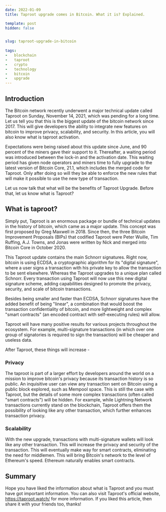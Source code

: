 ```yaml
---
date: 2022-01-09
title: Taproot upgrade comes in Bitcoin. What it is? Explained.

template: post
hidden: false


slug: taproot-upgrade-in-bitcoin
  
tags:
-   blockchain
-   taproot
-   crypto
-   technology
-   bitcoin
-   upgrade
---
```

<!-- more -->


<!-- more -->



## Introduction

The Bitcoin network recently underwent a major technical update called Taproot on Sunday, November 14, 2021, which was pending for a long time. Let us tell you that this is the biggest update of the bitcoin network since 2017. This will give developers the ability to integrate new features on bitcoin to improve privacy, scalability, and security. In this article, you will also know what is taproot activation. 



Expectations were being raised about this update since June, and 90 percent of the miners gave their support to it. Thereafter, a waiting period was introduced between the lock-in and the activation date. This waiting period has given node operators and miners time to fully upgrade to the latest version of Bitcoin Core, 21.1, which includes the merged code for Taproot. Only after doing so will they be able to enforce the new rules that will make it possible to use the new type of transaction.

Let us now talk that what will be the benefits of Taproot Upgrade. Before that, let us know what is Taproot? 
 
## What is taproot?

Simply put, Taproot is an enormous package or bundle of technical updates in the history of bitcoin, which came as a major update. This concept was first proposed by Greg Maxwell in 2018. Since then, the three Bitcoin Improvement Proposals (BIPs) that codified Taproot were Peter Wuille, Tim Ruffing, A.J. Towns, and Jonas were written by Nick and merged into Bitcoin Core in October 2020.

This Taproot update contains the main Schnorr signatures. Right now, bitcoin is using ECDSA, a cryptographic algorithm for its "digital signature", where a user signs a transaction with his private key to allow the transaction to be sent elsewhere. Whereas the Taproot upgrades to a unique plan called Schnorr. Every transaction using Taproot will now use this new digital signature scheme, adding capabilities designed to promote the privacy, security, and scale of bitcoin transactions.

Besides being smaller and faster than ECDSA, Schnorr signatures have the added benefit of being "linear", a combination that would boost the transaction confidentiality of bitcoin, and more lightweight and complex "smart contracts" (an encoded contract with self-executing rules) will allow.

Taproot will have many positive results for various projects throughout the ecosystem. For example, multi-signature transactions (in which over one group of signatories is required to sign the transaction) will be cheaper and useless data.

After Taproot, these things will increase -

### Privacy

The taproot is part of a larger effort by developers around the world on a mission to improve bitcoin's privacy because its transaction history is so public. An inquisitive user can view any transaction sent on Bitcoin using a public block explored, such as Mempool space. This is still the case with Taproot, but the details of some more complex transactions (often called "smart contracts") will be hidden. For example, while Lightning Network transactions currently stand on the blockchain, Taproot offers them the possibility of looking like any other transaction, which further enhances transaction privacy.

### Scalability

With the new upgrade, transactions with multi-signature wallets will look like any other transaction. This will increase the privacy and security of the transaction. This will eventually make way for smart contracts, eliminating the need for middlemen. This will bring Bitcoin's network to the level of Ethereum's speed. Ethereum naturally enables smart contracts.

## Summary

Hope you have liked the information about what is Taproot and you must have got important information. You can also visit Taproot's official website, https://taproot.watch/ for more information. If you liked this article, then share it with your friends too, thanks!

